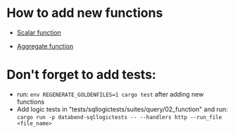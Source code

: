 # How to add new functions

- [Scalar function](https://docs.databend.com/guides/community/contributor/how-to-write-scalar-functions)

- [Aggregate function](https://docs.databend.com/guides/community/contributor/how-to-write-aggregate-functions)


# Don't forget to add tests:
- run:
	`env REGENERATE_GOLDENFILES=1 cargo test` after adding new functions
- Add logic tests in "tests/sqllogictests/suites/query/02_function" and run:
	`cargo run -p databend-sqllogictests -- --handlers http --run_file <file_name>`
